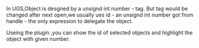 In UGS,Object is desgned by a unsignd int number - tag. But tag would be changed after next open,we usually ues id - an unsignd int number got from handle - the only expression to delegate the object.

Useing the plugin ,you can show the id of selected objects and highlight the object with given number.
